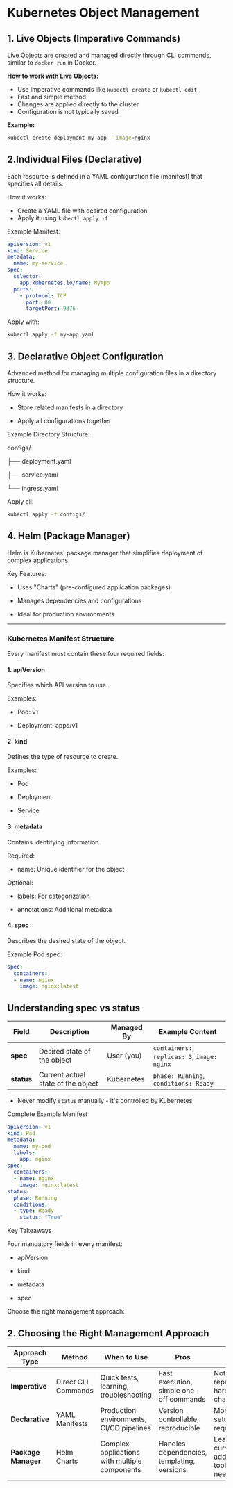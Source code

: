 # Kubernetes Object Management

## 1. Live Objects (Imperative Commands)

Live Objects are created and managed directly through CLI commands, similar to `docker run` in Docker.

**How to work with Live Objects:**
- Use imperative commands like `kubectl create` or `kubectl edit`
- Fast and simple method
- Changes are applied directly to the cluster
- Configuration is not typically saved

**Example:**
```bash
kubectl create deployment my-app --image=nginx
```
## 2.Individual Files (Declarative)

Each resource is defined in a YAML configuration file (manifest) that specifies all details.

How it works:  

  - Create a YAML file with desired configuration  
  - Apply it using `kubectl apply -f`  

Example Manifest:
``` yaml
apiVersion: v1
kind: Service
metadata:
  name: my-service
spec:
  selector:
    app.kubernetes.io/name: MyApp
  ports:
    - protocol: TCP
      port: 80
      targetPort: 9376
```
Apply with:
```bash
kubectl apply -f my-app.yaml
```

## 3. Declarative Object Configuration

Advanced method for managing multiple configuration files in a directory structure.

How it works:

  - Store related manifests in a directory

  - Apply all configurations together

Example Directory Structure:

configs/

├── deployment.yaml

├── service.yaml

└── ingress.yaml

Apply all:
``` bash
kubectl apply -f configs/
```

## 4. Helm (Package Manager)

Helm is Kubernetes' package manager that simplifies deployment of complex applications.

Key Features:

  - Uses "Charts" (pre-configured application packages)

  - Manages dependencies and configurations

  - Ideal for production environments

---
### Kubernetes Manifest Structure

Every manifest must contain these four required fields:
#### 1. apiVersion

Specifies which API version to use.

Examples:

  * Pod: v1

  * Deployment: apps/v1

#### 2. kind

Defines the type of resource to create.

Examples:

  * Pod

  * Deployment

  * Service

#### 3. metadata

Contains identifying information.

Required:

  * name: Unique identifier for the object

Optional:

  * labels: For categorization

  * annotations: Additional metadata

#### 4. spec

Describes the desired state of the object.

Example Pod spec:
```yaml
spec:
  containers:
  - name: nginx
    image: nginx:latest
```

## Understanding spec vs status

| Field          | Description                          | Managed By     | Example Content                          |
|----------------|--------------------------------------|----------------|------------------------------------------|
| **spec**       | Desired state of the object          | User (you)     | `containers:`, `replicas: 3`, `image: nginx` |
| **status**     | Current actual state of the object   | Kubernetes     | `phase: Running`, `conditions: Ready`    |

- Never modify `status` manually - it's controlled by Kubernetes


Complete Example Manifest
```yaml
apiVersion: v1
kind: Pod
metadata:
  name: my-pod
  labels:
    app: nginx
spec:
  containers:
  - name: nginx
    image: nginx:latest
status:
  phase: Running
  conditions:
  - type: Ready
    status: "True"
```

Key Takeaways

 Four mandatory fields in every manifest:

  - apiVersion

- kind

- metadata

- spec

Choose the right management approach:
## 2. Choosing the Right Management Approach

| Approach Type       | Method               | When to Use                                      | Pros                                      | Cons                                      | Example Command                          |
|---------------------|----------------------|--------------------------------------------------|-------------------------------------------|-------------------------------------------|------------------------------------------|
| **Imperative**      | Direct CLI Commands  | Quick tests, learning, troubleshooting          | Fast execution, simple one-off commands   | Not reproducible, hard to track changes  | `kubectl run nginx --image=nginx:latest` |
| **Declarative**     | YAML Manifests       | Production environments, CI/CD pipelines        | Version controllable, reproducible       | More initial setup required               | `kubectl apply -f deployment.yaml`       |
| **Package Manager** | Helm Charts          | Complex applications with multiple components   | Handles dependencies, templating, versions | Learning curve, additional tooling needed | `helm install my-app ./chart`            |



